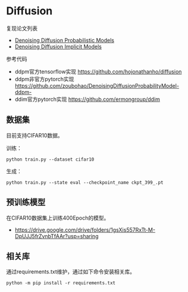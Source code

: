 # Diffusion

复现论文列表
* [Denoising Diffusion Probabilistic Models](https://arxiv.org/abs/2006.11239)
* [Denoising Diffusion Implicit Models](https://arxiv.org/abs/2010.02502)

参考代码

* ddpm官方tensorflow实现 <https://github.com/hojonathanho/diffusion>
* ddpm非官方pytorch实现 <https://github.com/zoubohao/DenoisingDiffusionProbabilityModel-ddpm->
* ddim官方pytorch实现 <https://github.com/ermongroup/ddim>



## 数据集

目前支持CIFAR10数据。

训练：

```shell
python train.py --dataset cifar10
```

生成：

```shell
python train.py --state eval --checkpoint_name ckpt_399_.pt
```



## 预训练模型

在CIFAR10数据集上训练400Epoch的模型。

* <https://drive.google.com/drive/folders/1gsXis557RxTt-M-DpUJJ5frZvnbTfAAr?usp=sharing>



## 相关库

通过requirements.txt维护，通过如下命令安装相关库。

```shell
python -m pip install -r requirements.txt
```

